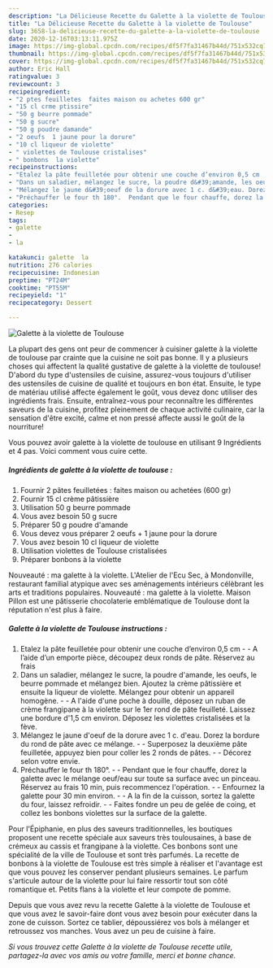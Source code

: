 ```yaml
---
description: "La Délicieuse Recette du Galette à la violette de Toulouse"
title: "La Délicieuse Recette du Galette à la violette de Toulouse"
slug: 3658-la-delicieuse-recette-du-galette-a-la-violette-de-toulouse
date: 2020-12-16T03:13:11.975Z
image: https://img-global.cpcdn.com/recipes/df5f7fa31467b44d/751x532cq70/galette-a-la-violette-de-toulouse-photo-principale-de-la-recette.jpg
thumbnail: https://img-global.cpcdn.com/recipes/df5f7fa31467b44d/751x532cq70/galette-a-la-violette-de-toulouse-photo-principale-de-la-recette.jpg
cover: https://img-global.cpcdn.com/recipes/df5f7fa31467b44d/751x532cq70/galette-a-la-violette-de-toulouse-photo-principale-de-la-recette.jpg
author: Eric Hall
ratingvalue: 3
reviewcount: 3
recipeingredient:
- "2 ptes feuilletes  faites maison ou achetes 600 gr"
- "15 cl crme ptissire"
- "50 g beurre pommade"
- "50 g sucre"
- "50 g poudre damande"
- "2 oeufs  1 jaune pour la dorure"
- "10 cl liqueur de violette"
- " violettes de Toulouse cristalises"
- " bonbons  la violette"
recipeinstructions:
- "Etalez la pâte feuilletée pour obtenir une couche d’environ 0,5 cm  A l’aide d’un emporte pièce, découpez deux ronds de pâte. Réservez au frais"
- "Dans un saladier, mélangez le sucre, la poudre d&#39;amande, les oeufs, le beurre pommade et mélangez bien. Ajoutez la crème pâtissière et ensuite la liqueur de violette. Mélangez pour obtenir un appareil homogène.  A l&#39;aide d&#39;une poche à douille, déposez un ruban de crème frangipane à la violette sur le 1er rond de pâte feuilleté. Laissez une bordure d&#39;1,5 cm environ. Déposez les violettes cristalisées et la fève."
- "Mélangez le jaune d&#39;oeuf de la dorure avec 1 c. d&#39;eau. Dorez la bordure du rond de pâte avec ce mélange.  Superposez la deuxième pâte feuilletée, appuyez bien pour coller les 2 ronds de pâtes.  Décorez selon votre envie."
- "Préchauffer le four th 180°.  Pendant que le four chauffe, dorez la galette avec le mélange oeuf/eau sur toute sa surface avec un pinceau. Réservez au frais 10 min, puis recommencez l&#39;opération.  Enfournez la galette pour 30 min environ.  A la fin de la cuisson, sortez la galette du four, laissez refroidir.  Faites fondre un peu de gelée de coing, et collez les bonbons violettes sur la surface de la galette."
categories:
- Resep
tags:
- galette
- 
- la

katakunci: galette  la 
nutrition: 276 calories
recipecuisine: Indonesian
preptime: "PT24M"
cooktime: "PT55M"
recipeyield: "1"
recipecategory: Dessert

---
```



![Galette à la violette de Toulouse](https://img-global.cpcdn.com/recipes/df5f7fa31467b44d/751x532cq70/galette-a-la-violette-de-toulouse-photo-principale-de-la-recette.jpg)

La plupart des gens ont peur de commencer à cuisiner galette à la violette de toulouse par crainte que la cuisine ne soit pas bonne. Il y a plusieurs choses qui affectent la qualité gustative de galette à la violette de toulouse! D'abord du type d'ustensiles de cuisine, assurez-vous toujours d'utiliser des ustensiles de cuisine de qualité et toujours en bon état. Ensuite, le type de matériau utilisé affecte également le goût, vous devez donc utiliser des ingrédients frais. Ensuite, entraînez-vous pour reconnaître les différentes saveurs de la cuisine, profitez pleinement de chaque activité culinaire, car la sensation d'être excité, calme et non pressé affecte aussi le goût de la nourriture!

<!--inarticleads1-->

Vous pouvez avoir galette à la violette de toulouse en utilisant 9 Ingrédients et 4 pas. Voici comment vous cuire cette.

##### Ingrédients de galette à la violette de toulouse :

1. Fournir 2 pâtes feuilletées : faites maison ou achetées (600 gr)
1. Fournir 15 cl crème pâtissière
1. Utilisation 50 g beurre pommade
1. Vous avez besoin 50 g sucre
1. Préparer 50 g poudre d&#39;amande
1. Vous devez vous préparer 2 oeufs + 1 jaune pour la dorure
1. Vous avez besoin 10 cl liqueur de violette
1. Utilisation  violettes de Toulouse cristalisées
1. Préparer  bonbons à la violette


Nouveauté : ma galette à la violette. L&#39;Atelier de l&#39;Ecu Sec, à Mondonville, restaurant familial atypique avec ses aménagements intérieurs célèbrant les arts et traditions populaires. Nouveauté : ma galette à la violette. Maison Pillon est une pâtisserie chocolaterie emblématique de Toulouse dont la réputation n&#39;est plus à faire. 

<!--inarticleads2-->

##### Galette à la violette de Toulouse instructions :

1. Etalez la pâte feuilletée pour obtenir une couche d’environ 0,5 cm -  - A l’aide d’un emporte pièce, découpez deux ronds de pâte. Réservez au frais
1. Dans un saladier, mélangez le sucre, la poudre d&#39;amande, les oeufs, le beurre pommade et mélangez bien. Ajoutez la crème pâtissière et ensuite la liqueur de violette. Mélangez pour obtenir un appareil homogène. -  - A l&#39;aide d&#39;une poche à douille, déposez un ruban de crème frangipane à la violette sur le 1er rond de pâte feuilleté. Laissez une bordure d&#39;1,5 cm environ. Déposez les violettes cristalisées et la fève.
1. Mélangez le jaune d&#39;oeuf de la dorure avec 1 c. d&#39;eau. Dorez la bordure du rond de pâte avec ce mélange. -  - Superposez la deuxième pâte feuilletée, appuyez bien pour coller les 2 ronds de pâtes. -  - Décorez selon votre envie.
1. Préchauffer le four th 180°. -  - Pendant que le four chauffe, dorez la galette avec le mélange oeuf/eau sur toute sa surface avec un pinceau. Réservez au frais 10 min, puis recommencez l&#39;opération. -  - Enfournez la galette pour 30 min environ. -  - A la fin de la cuisson, sortez la galette du four, laissez refroidir. -  - Faites fondre un peu de gelée de coing, et collez les bonbons violettes sur la surface de la galette.


Pour l&#39;Épiphanie, en plus des saveurs traditionnelles, les boutiques proposent une recette spéciale aux saveurs très toulousaines, à base de crémeux au cassis et frangipane à la violette. Ces bonbons sont une spécialité de la ville de Toulouse et sont très parfumés. La recette de bonbons à la violette de Toulouse est très simple à réaliser et l&#39;avantage est que vous pouvez les conserver pendant plusieurs semaines. Le parfum s&#39;articule autour de la violette pour lui faire ressortir tout son côté romantique et. Petits flans à la violette et leur compote de pomme. 

<!--inarticleads1-->

<p>
Depuis que vous avez revu la recette Galette à la violette de Toulouse et que vous avez le savoir-faire dont vous avez besoin pour exécuter dans la zone de cuisson. Sortez ce tablier, dépoussiérez vos bols à mélanger et retroussez vos manches. Vous avez un peu de cuisine à faire.
</p>

<p>
<i>Si vous trouvez cette Galette à la violette de Toulouse recette utile, partagez-la avec vos amis ou votre famille, merci et bonne chance.</i>
</p>

